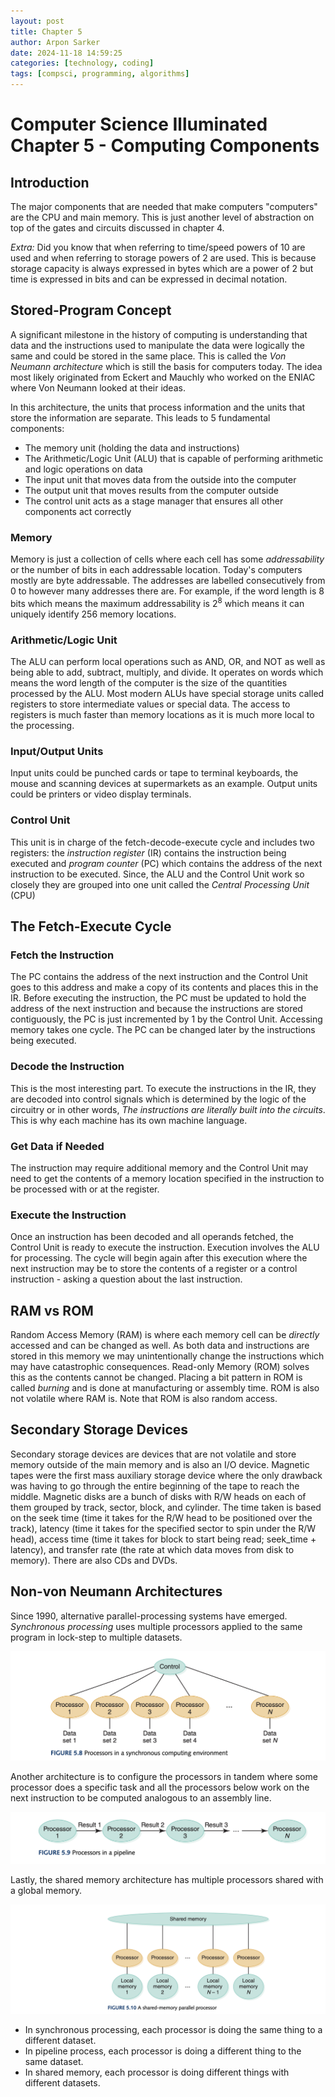 ```yaml
---
layout: post
title: Chapter 5
author: Arpon Sarker
date: 2024-11-18 14:59:25
categories: [technology, coding]
tags: [compsci, programming, algorithms]
---
```


# Computer Science Illuminated Chapter 5 - Computing Components

## Introduction
The major components that are needed that make computers "computers" are the CPU and main memory. This is just another level of abstraction on top of the gates and circuits discussed in chapter 4. 

*Extra:* Did you know that when referring to time/speed powers of 10 are used and when referring to storage powers of 2 are used. This is because storage capacity is always expressed in bytes which are a power of 2 but time is expressed in bits and can be expressed in decimal notation.

## Stored-Program Concept
A significant milestone in the history of computing is understanding that data and the instructions used to manipulate the data were logically the same and could be stored in the same place. This is called the *Von Neumann architecture* which is still the basis for computers today. The idea most likely originated from Eckert and Mauchly who worked on the ENIAC where Von Neumann looked at their ideas.

In this architecture, the units that process information and the units that store the information are separate. This leads to 5 fundamental components:
- The memory unit (holding the data and instructions)
- The Arithmetic/Logic Unit (ALU) that is capable of performing arithmetic and logic operations on data
- The input unit that moves data from the outside into the computer
- The output unit that moves results from the computer outside
- The control unit acts as a stage manager that ensures all other components act correctly

### Memory

Memory is just a collection of cells where each cell has some *addressability* or the number of bits in each addressable location. Today's computers mostly are byte addressable. The addresses are labelled consecutively from 0 to however many addresses there are. For example, if the word length is 8 bits which means the maximum addressability is $2^8$ which means it can uniquely identify 256 memory locations. 


### Arithmetic/Logic Unit

The ALU can perform local operations such as AND, OR, and NOT as well as being able to add, subtract, multiply, and divide. It operates on words which means the word length of the computer is the size of the quantities processed by the ALU. Most modern ALUs have special storage units called registers to store intermediate values or special data. The access to registers is much faster than memory locations as it is much more local to the processing.

### Input/Output Units
Input units could be punched cards or tape to terminal keyboards, the mouse and scanning devices at supermarkets as an example. Output units could be printers or video display terminals.

### Control Unit

This unit is in charge of the fetch-decode-execute cycle and includes two registers: the *instruction register* (IR) contains the instruction being executed and *program counter* (PC) which contains the address of the next instruction to be executed. Since, the ALU and the Control Unit work so closely they are grouped into one unit called the *Central Processing Unit* (CPU) 

## The Fetch-Execute Cycle

### Fetch the Instruction
The PC contains the address of the next instruction and the Control Unit goes to this address and make a copy of its contents and places this in the IR. Before executing the instruction, the PC must be updated to hold the address of the next instruction and because the instructions are stored contiguously, the PC is just incremented by 1 by the Control Unit. Accessing memory takes one cycle. The PC can be changed later by the instructions being executed.

### Decode the Instruction
This is the most interesting part. To execute the instructions in the IR, they are decoded into control signals which is determined by the logic of the circuitry or in other words, *The instructions are literally built into the circuits*. This is why each machine has its own machine language.

### Get Data if Needed
The instruction may require additional memory and the Control Unit may need to get the contents of a memory location specified in the instruction to be processed with or at the register.

### Execute the Instruction
Once an instruction has been decoded and all operands fetched, the Control Unit is ready to execute the instruction. Execution involves the ALU for processing. The cycle will begin again after this execution where the next instruction may be to store the contents of a register or a control instruction - asking a question about the last instruction.


## RAM vs ROM
Random Access Memory (RAM) is where each memory cell can be *directly* accessed and can be changed as well. As both data and instructions are stored in this memory we may unintentionally change the instructions which may have catastrophic consequences. Read-only Memory (ROM) solves this as the contents cannot be changed. Placing a bit pattern in ROM is called *burning* and is done at manufacturing or assembly time. ROM is also not volatile where RAM is. Note that ROM is also random access. 

## Secondary Storage Devices
Secondary storage devices are devices that are not volatile and store memory outside of the main memory and is also an I/O device. Magnetic tapes were the first mass auxiliary storage device where the only drawback was having to go through the entire beginning of the tape to reach the middle. Magnetic disks are a bunch of disks with R/W heads on each of them grouped by track, sector, block, and cylinder. The time taken is based on the seek time (time it takes for the R/W head to be positioned over the track), latency (time it takes for the specified sector to spin under the R/W head), access time (time it takes for block to start being read; seek_time + latency), and transfer rate (the rate at which data moves from disk to memory). There are also CDs and DVDs. 

## Non-von Neumann Architectures
Since 1990, alternative parallel-processing systems have emerged. *Synchronous processing* uses multiple processors applied to the same program in lock-step to multiple datasets.

![Synchronous Computing Env](img/2024/synchronous_arc.png)

Another architecture is to configure the processors in tandem where some processor does a specific task and all the processors below work on the next instruction to be computed analogous to an assembly line.

![Pipeline Computing Env](img/2024/pipeline_arc.png)

Lastly, the shared memory architecture has multiple processors shared with a global memory. 

![Shared Computing Env](img/2024/shared_arc.png)

- In synchronous processing, each processor is doing the same thing to a different dataset. 
- In pipeline process, each processor is doing a different thing to the same dataset.
- In shared memory, each processor is doing different things with different datasets.

